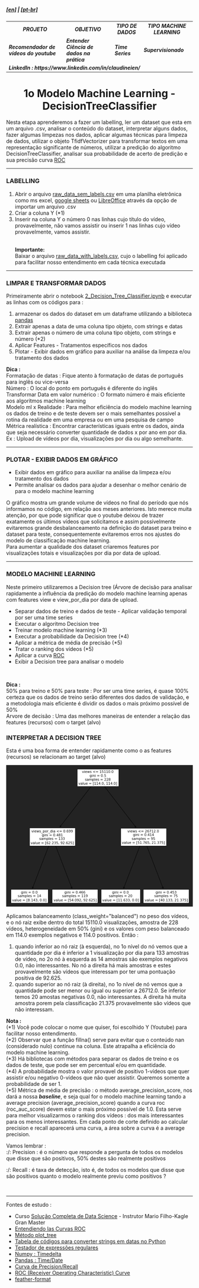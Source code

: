 <h5><a href="blank_">[en]</a> | <a href="blank_">[pt-br]</a>
</h5>
<h5>
<div>
  <table>
    <tr>
      <th>PROJETO</th>
      <th>OBJETIVO</th>
      <th>TIPO DE DADOS</th>
      <th>TIPO MACHINE LEARNING</th>
    </tr>
    <tr>
      <td>Recomendador de vídeos do youtube</td>
      <td>Entender Ciência de dados na prática</td>
      <td>Time Series</td>
      <td>Supervisionado</td>
    </tr>
    <tr>
        <td colspan="4">LinkedIn : https://www.linkedin.com/in/claudineien/</td>
    </tr>
  </table>
</div>
</h5>

<h1 align='center'>1o Modelo Machine Learning - DecisionTreeClassifier</h1>
<p>Nesta etapa aprenderemos a fazer um labelling, ler um dataset que esta em um arquivo .csv, analisar o conteúdo do dataset, interpretar alguns dados, fazer algumas limpezas nos dados, aplicar algumas técnicas para limpeza de dados, utilizar o objeto TfidfVectorizer para transformar textos em uma representação significante de números, utilizar a predição do algoritmo DecisionTreeClassifier, analisar sua probabilidade de acerto de predição e sua precisão curva <a href="blank_">ROC</a>
</p>

<hr>
<h3>LABELLING</h3>
<p>
<ol>
    <li>Abrir o arquivo <a href=".\file-csv">raw_data_sem_labels.csv</a> em uma planilha eletrônica como ms excel, <a href="https://gsuite.google.com/intl/pt-BR/products/sheets/">google sheets</a> ou <a href="https://pt-br.libreoffice.org/descubra/calc/"> LibreOffice</a> através da opção de importar um arquivo .csv</li>
    <li>Criar a coluna Y (*1)</li>
    <li>Inserir na coluna Y o número 0 nas linhas cujo título do vídeo, provavelmente, não vamos assistir ou inserir 1 nas linhas cujo vídeo provavelmente, vamos assistir.</li><br>
    <p><strong>Importante:</strong><br>
    Baixar o arquivo <a href=".\file-csv">raw_data_with_labels.csv</a>, cujo o labelling foi aplicado para facilitar nosso entendimento em cada técnica executada</p>
</ol>
</p>

<hr>
<h3>LIMPAR E TRANSFORMAR DADOS</h3>
<p>Primeiramente abrir o notebook <a href="https://github.com/claudineien/youtube-recommender-machine-learning/blob/master/2_Decision_Tree_Classifier.ipynb">2_Decision_Tree_Classifier.ipynb</a> e executar as linhas com os códigos para :
    <ol>
        <li>armazenar os dados do dataset em um dataframe utilizando a biblioteca <a href="https://pandas.pydata.org/pandas-docs/stable/getting_started/install.html">pandas</a></li>
        <li>Extrair apenas a data de uma coluna tipo objeto, com strings e datas</li>
		<li>Extrair apenas o número de uma coluna tipo objeto, com strings e número (*2)</li>
        <li>Aplicar Features - Tratamentos específicos nos dados</li>
        <li>Plotar - Exibir dados em gráfico para auxiliar na análise da limpeza e/ou tratamento dos dados</li>
    </ol>
</p>

<p><strong>Dica :</strong><br>
Formatação de datas : Fique atento à formatação de datas de português para inglês ou vice-versa<br>
Número : O local do ponto em português é diferente do inglês<br>
Transformar Data em valor numérico : O formato número é mais eficiente aos algoritmos machine learning<br>
Modelo ml x Realidade : Para melhor eficiência do modelo machine learning os dados de treino e de teste devem ser o mais semelhantes possível a rotina da realidade em uma empresa ou em uma pesquisa de campo<br>
Métrica realística : Encontrar características iguais entre os dados, ainda que seja necessário converter quantidade de dados x por ano em por dia. Ex : Upload de vídeos por dia, visualizações por dia ou algo semelhante.
</p>

<hr>
<h3>PLOTAR - EXIBIR DADOS EM GRÁFICO</h3>
    <ul>
        <li>Exibir dados em gráfico para auxiliar na análise da limpeza e/ou tratamento dos dados</li>
        <li>Permite analisar os dados para ajudar a desenhar o melhor cenário de para o modelo machine learning</li>
    </ul>

<p>O gráfico mostra um grande volume de vídeos no final do período que nós informamos no código, em relação aos meses anteriores. Isto merece muita atenção, por que pode significar que o youtube deixou de trazer exatamente os últimos vídeos que solicitamos e assim possivelmente evitaremos grande desbalanceamento na definição do dataset para treino e dataset para teste, consequentemente evitaremos erros nos ajustes do modelo de classificação machine learning.<br>
Para aumentar a qualidade dos dataset criaremos features por visualizações totais e visualizações por dia por data de upload.</p>

<hr>
<h3>MODELO MACHINE LEARNING</h3>
Neste primeiro utilizaremos a Decision tree (Árvore de decisão para analisar rapidamente a influência da predição do modelo machine learning apenas com features view e view_por_dia por data de upload.
    <ul>
        <li>Separar dados de treino e dados de teste - Aplicar validação temporal por ser uma time series</li>
        <li>Executar o algoritmo Decision tree</li>
        <li>Treinar modelo machine learning (*3)</li>
        <li>Executar a probabilidade da Decision tree (*4)</li>
        <li>Aplicar a métrica de média de precisão (*5)</li>
        <li>Tratar o ranking dos vídeos (*5)</li>
        <li>Aplicar a curva <a href="blank_">ROC</a></li>
        <li>Exibir a Decision tree para analisar o modelo</a></li>
    </ul>

<br>
<p><strong>Dica :</strong><br>
50% para treino e 50% para teste : Por ser uma time series, é quase 100% certeza que os dados de treino serão diferentes dos dados de validação, e a metodologia mais eficiente é dividir os dados o mais próximo possível de 50%<br>
Arvore de decisão : Uma das melhores maneiras de entender a relação das features (recursos) com o target (alvo)<br>
</p>

<h3>INTERPRETAR A DECISION TREE</h3>
<p>Esta é uma boa forma de entender rapidamente como o as features (recursos) se relacionam ao target (alvo)</p>
<img src="img\decisiontree.png">
</p>

<p>
Aplicamos balanceamento (class_weight="balanced") no peso dos vídeos, e o nó raiz exibe dentro do total 15110.0 visualizações, amostra de 228 vídeos, heterogeneidade em 50% (gini) e os valores com peso balanceado em 114.0 exemplos negativos e 114.0 positivos. Então :<br>
<ol>
    <li>quando inferior ao nó raiz (à esquerda), no 1o nível do nó vemos que a quantidade por dia é inferior a 1 visualização por dia para 133 amostras de vídeo, no 2o nó à esquerda as 14 amostras são exemplos negativos 0.0, não interessantes. No nó a direita há mais amostras e estes provavelmente são vídeos que interessam por ter uma pontuação positiva de 92.625.
    </li>
    <li>quando superior ao nó raiz (à direita), no 1o nível de nó vemos que a quantidade pode ser menor ou igual ou superior a 26712.0. Se inferior temos 20 amostas negativas 0.0, não interessantes. A direita há muita amostra porem pela classificação 21.375 provavelmente são vídeos que não interessam.</li>
</ol>
</p>

<p><strong>Nota :</strong><br>
(*1) Você pode colocar o nome que quiser, foi escolhido Y (Youtube) para facilitar nosso entendimento.<br>
(*2) Observar que a função fillna() serve para evitar que o conteúdo nan (considerado nulo) continue na coluna. Este atrapalha a eficiência do modelo machine learning.<br>
(*3) Há bibliotecas com métodos para separar os dados de treino e os dados de teste, que pode ser em percentual e/ou em quantidade.<br>
(*4) A probabilidade mostra o valor provavel de positivo 1-vídeos que quer assistir e/ou negativo 0-vídeos que não quer assistir. Queremos somente a probabilidade de ser 1.<br>
(*5) Métrica de média de precisão : o método average_precision_score, nos dará a nossa <em><strong>baseline</strong></em>, e seja qual for o modelo machine learning tando a average precision (average_precision_score) quando a curva roc (roc_auc_score) devem estar o mais próximo possível de 1.0. Esta serve para melhor visualizarmos o ranking dos vídeos : dos mais interessantes para os menos interessantes. Em cada ponto de corte definido ao calcular precision e recall aparecerá uma curva, a área sobre a curva é a average precision.<br>

Vamos lembrar :<br>
:/: Precision : é o número que responde a pergunta de todos os modelos que disse que são positivos, 50% destes são realmente positivos<br>

:/: Recall : é taxa de detecção, isto é, de todos os modelos que disse que são positivos quanto o modelo realmente previu como positivos ?
</p>

<br>
<hr>
<p>Fontes de estudo :
    <ul>
        <li>Curso <a href="https://curso.mariofilho.com/">   
        Solução Completa de Data Science</a> - Instrutor Mario Filho-Kagle Gran Master</li>
        <li><a href="https://www.youtube.com/watch?v=Y1XAP6omGzo">Entendiendo las Curvas ROC</a></li>
        <li><a href="https://scikit-learn.org/stable/modules/generated/sklearn.tree.plot_tree.html">Método plot_tree</a></li>
        <li><a href="https://strftime.org/">Tabela de códigos para converter strings em datas no Python</a></li>
        <li><a href="http://gskinner.com/RegExr/">Testador de expressões regulares</a></li>
        <li><a href="https://numpy.org/doc/stable/reference/arrays.datetime.html">Numpy : Timedelta</a></li>
        <li><a href="https://pandas.pydata.org/pandas-docs/stable/user_guide/timeseries.html">Pandas : Time/Date</a></li>
        <li><a href="https://scikit-learn.org/stable/auto_examples/model_selection/plot_precision_recall.html#sphx-glr-auto-examples-model-selection-plot-precision-recall-py">Curva de Precision/Recall</a></li>
        <li><a href="https://scikit-learn.org/stable/modules/model_evaluation.html#roc-metrics">ROC (Receiver Operating Characteristic) Curve</a></li>
        <li><a href="https://pypi.org/project/feather-format/">feather-format</a></li>
    </ul>
</p>
